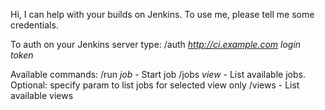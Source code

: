 Hi, I can help with your builds on Jenkins.
To use me, please tell me some credentials.

To auth on your Jenkins server type: /auth _http://ci.example.com login token_

Available commands:
/run _job_ - Start job
/jobs _view_ - List available jobs. Optional: specify <view> param to list jobs for selected view only
/views - List available views
